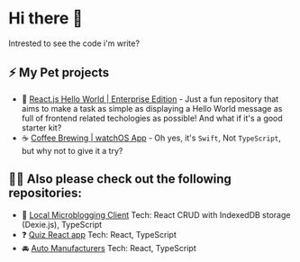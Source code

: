 # Hi there 👋
Intrested to see the code i'm write?

## ⚡ My Pet projects
- 🤪 [React.js Hello World | Enterprise Edition](https://github.com/pure-js/react-hello-world-enterprise-edition) - Just a fun repository that aims to make a task as simple as displaying a Hello World message as full of frontend related techologies as possible! And what if it's a good starter kit?
- ☕️ [Coffee Brewing | watchOS App](https://github.com/pure-js/brew-experiment) - Oh yes, it's `Swift`, Not `TypeScript`, but why not to give it a try?

## 👨‍💻 Also please check out the following repositories:
- :pencil: [Local Microblogging Client](https://github.com/pure-js/local-microblogging-client) Tech: React CRUD with IndexedDB storage (Dexie.js), TypeScript
- :question: [Quiz React app](https://github.com/pure-js/quiz-react-app) Tech: React, TypeScript
- :oncoming_automobile: [Auto Manufacturers](https://github.com/pure-js/auto-manufacturers) Tech: React, TypeScript

<!--
**pure-js/pure-js** is a ✨ _special_ ✨ repository because its `README.md` (this file) appears on your GitHub profile.

Here are some ideas to get you started:

- 🔭 I’m currently working on ...
- 🌱 I’m currently learning ...
- 👯 I’m looking to collaborate on ...
- 🤔 I’m looking for help with ...
- 💬 Ask me about ...
- 📫 How to reach me: ...
- 😄 Pronouns: ...
- ⚡ Fun fact: ...
-->
